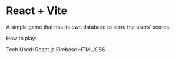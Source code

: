 # React + Vite

A simple game that has its own database to store the users' scores.

How to play:


Tech Used:
React.js
Firebase
HTML/CSS